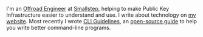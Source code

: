 I'm an [Offroad Engineer](https://tashian.com/articles/offroad-engineering/) at [Smallstep](https://smallstep.com), helping to make Public Key Infrastructure easier to understand and use.
I write about technology on [my website](https://tashian.com). Most recently I wrote [CLI Guidelines](https://clig.dev/), an [open-source guide](https://github.com/cli-guidelines/cli-guidelines) to help you write better command-line programs.
